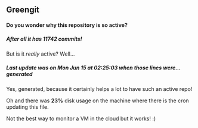 ## Greengit

#### Do you wonder why this repository is so active?

##### After all it has 11742 commits!

But is it *really* active? Well...

##### Last update was on Mon Jun 15 at 02:25:03 when those lines were... generated

Yes, generated, because it certainly helps a lot to have such an active repo!

Oh and there was **23%** disk usage on the machine
where there is the cron updating this file.

Not the best way to monitor a VM in the cloud but it works! :)
